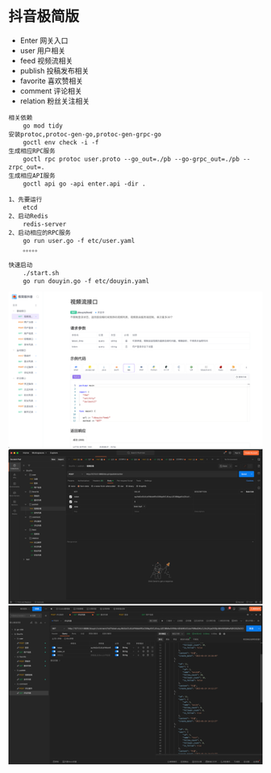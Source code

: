 # 抖音极简版

- Enter 网关入口
- user 用户相关
- feed 视频流相关
- publish 投稿发布相关
- favorite 喜欢赞相关
- comment 评论相关
- relation 粉丝关注相关

~~~text
相关依赖
    go mod tidy
安装protoc,protoc-gen-go,protoc-gen-grpc-go
    goctl env check -i -f
生成相应RPC服务
    goctl rpc protoc user.proto --go_out=./pb --go-grpc_out=./pb --zrpc_out=.
生成相应API服务
    goctl api go -api enter.api -dir .
~~~

~~~text
1、先要运行 
    etcd
2、启动Redis
    redis-server
2、启动相应的RPC服务
    go run user.go -f etc/user.yaml
    。。。。。
~~~

~~~text
快速启动
    ./start.sh
    go run douyin.go -f etc/douyin.yaml
~~~

![image](img/img.png)
![image](img/img_1.png)
![image](img/img_6.png)
